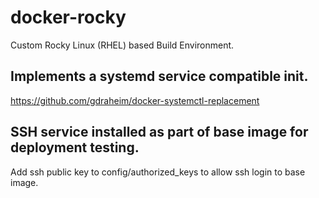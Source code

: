 # docker-rocky
Custom Rocky Linux (RHEL) based Build Environment.

## Implements a systemd service compatible init.

https://github.com/gdraheim/docker-systemctl-replacement

## SSH service installed as part of base image for deployment testing. 

Add ssh public key to config/authorized_keys to allow ssh login to base image.
